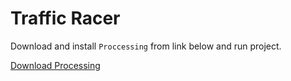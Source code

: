 # **Traffic Racer**

Download and install `Proccessing` from link below and run project.

[Download Processing](https://processing.org/download/)
